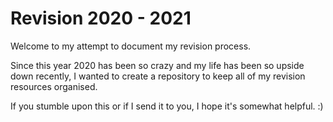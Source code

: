 # Revision 2020 - 2021
Welcome to my attempt to document my revision process.

Since this year 2020 has been so crazy and my life has been so upside down recently, I wanted to create a repository to keep all of my revision resources organised.

If you stumble upon this or if I send it to you, I hope it's somewhat helpful. :)
